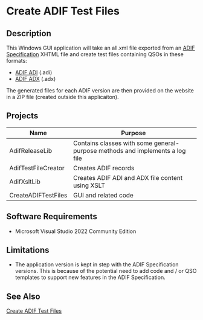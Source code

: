 # Create ADIF Test Files
## Description
This Windows GUI application will take an all.xml file exported from an [ADIF Specification](https://adif.org.uk/)
XHTML file and create test files containing QSOs in these formats:
- [ADIF ADI](https://adif.org.uk/ADIF_Current#ADI_File_Format) (.adi)
- [ADIF ADX](https://adif.org.uk/ADIF_Current#ADX_File_Format) (.adx)

The generated files for each ADIF version are then provided on the website in a ZIP file (created outside this applicaiton).

## Projects
| Name  | Purpose |
| ----- | ------- |
| AdifReleaseLib  | Contains classes with some general-purpose methods and implements a log file |
| AdifTestFileCreator | Creates ADIF records |
| AdifXsltLib | Creates ADIF ADI and ADX file content using XSLT |
| CreateADIFTestFiles  | GUI and related code |

## Software Requirements
- Microsoft Visual Studio 2022 Community Edition

## Limitations
- The application version is kept in step with the ADIF Specification versions.  This is because of the potential need to add code and / or QSO templates to support new features in the ADIF Specification.

## See Also
[Create ADIF Test Files](https://github.com/g3zod/CreateADIFTestFiles)
